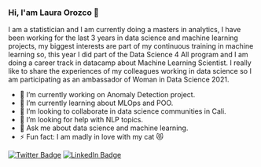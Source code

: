 ### Hi, I'am Laura Orozco 👋

I am a statistician and I am currently doing a masters in analytics, I have been working for the last 3 years in data science and machine learning projects, my biggest interests are part of my continuous training in machine learning so, this year I did part of the Data Science 4 All program and I am doing a career track in datacamp about Machine Learning Scientist. I really like to share the experiences of my colleagues working in data science so I am participating as an ambassador of Woman in Data Science 2021. 

- 🔭 I’m currently working on Anomaly Detection project.
- 🌱 I’m currently learning about MLOps and POO.
- 👯 I’m looking to collaborate in data science communities in Cali.
- 🤔 I’m looking for help with NLP topics.
- 💬 Ask me about data science and machine learning.
- ⚡ Fun fact: I am madly in love with my cat 😻

[![Twitter Badge](https://img.shields.io/badge/Twitter-Profile-informational?style=flat&logo=twitter&logoColor=white&color=1CA2F1)](https://twitter.com/LauraOrozcoC)
[![LinkedIn Badge](https://img.shields.io/badge/LinkedIn-Profile-informational?style=flat&logo=linkedin&logoColor=white&color=0D76A8)](https://www.linkedin.com/in/laura-orozco-32304bbb/)


<!--
**LauraOrozco/LauraOrozco** is a ✨ _special_ ✨ repository because its `README.md` (this file) appears on your GitHub profile.

Here are some ideas to get you started:

- 🔭 I’m currently working on ...
- 🌱 I’m currently learning ...
- 👯 I’m looking to collaborate on ...
- 🤔 I’m looking for help with ...
- 💬 Ask me about ...
- 📫 How to reach me: ...
- 😄 Pronouns: ...
- ⚡ Fun fact: ...
-->
